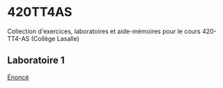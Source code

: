 # 420TT4AS

Collection d'exercices, laboratoires et aide-mémoires pour le cours 420-TT4-AS (Collège Lasalle)

## Laboratoire 1
[Énoncé](Lab1.md)
